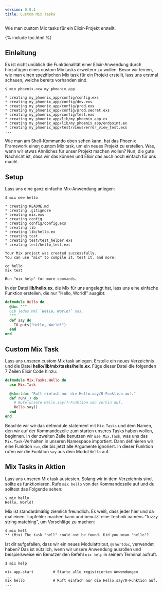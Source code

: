 ```yaml
---
version: 0.9.1
title: Custom Mix Tasks
---
```


Wie man custom Mix tasks für ein Elixir-Projekt erstellt.

{% include toc.html %}

## Einleitung

Es ist nicht unüblich die Funktionalität einer Elixir-Anwendung durch hinzufügen eines custom Mix tasks erweitern zu wollen. Bevor wir lernen, wie man einen spezifischen Mix task für ein Projekt erstellt, lass uns erstmal schauen, welche bereits vorhanden sind:

```shell
$ mix phoenix.new my_phoenix_app

* creating my_phoenix_app/config/config.exs
* creating my_phoenix_app/config/dev.exs
* creating my_phoenix_app/config/prod.exs
* creating my_phoenix_app/config/prod.secret.exs
* creating my_phoenix_app/config/test.exs
* creating my_phoenix_app/lib/my_phoenix_app.ex
* creating my_phoenix_app/lib/my_phoenix_app/endpoint.ex
* creating my_phoenix_app/test/views/error_view_test.exs
...
```

Wie man am Shell-Kommando oben sehen kann, hat das Phoenix Framework einen custom Mix task, um ein neues Projekt zu erstellen. Was, wenn wir etwas Ähnliches für unser Projekt machen wollen? Nun, die gute Nachricht ist, dass wir das können und Elixir das auch noch einfach für uns macht.

## Setup

Lass uns eine ganz einfache Mix-Anwendung anlegen:

```shell
$ mix new hello

* creating README.md
* creating .gitignore
* creating mix.exs
* creating config
* creating config/config.exs
* creating lib
* creating lib/hello.ex
* creating test
* creating test/test_helper.exs
* creating test/hello_test.exs

Your Mix project was created successfully.
You can use "mix" to compile it, test it, and more:

cd hello
mix test

Run "mix help" for more commands.
```

In der Datei **lib/hello.ex**, die Mix für uns angelegt hat, lass uns eine einfache Funktion erstellen, die nur "Hello, World!" ausgibt:

```elixir
defmodule Hello do
  @doc """
  Gib jedes Mal `Hello, World!` aus.
  """
  def say do
    IO.puts("Hello, World!")
  end
end
```

## Custom Mix Task

Lass uns unseren custom Mix task anlegen. Erstelle ein neues Verzeichnis und die Datei **hello/lib/mix/tasks/hello.ex**. Füge dieser Datei die folgenden 7 Zeilen Elixir Code hinzu:

```elixir
defmodule Mix.Tasks.Hello do
  use Mix.Task

  @shortdoc "Ruft einfach nur die Hello.say/0-Funktion auf."
  def run(_) do
    # Rufe unsere Hello.say()-Funktion von vorhin auf.
    Hello.say()
  end
end
```

Beachte wir wir das defmodule statement mit `Mix.Tasks` und dem Namen, den wir auf der Kommandozeile zum starten unseres Tasks haben wollen, beginnen. In der zweiten Zeile benutzen wir `use Mix.Task`, was uns das `Mix.Task`-Verhalten in unseren Namespace importiert. Dann definieren wir eine Funktion `run`, die bis jetzt alle Argumente ignoriert. In dieser Funktion rufen wir die Funktion `say` aus dem Modul `Hello` auf.

## Mix Tasks in Aktion

Lass uns unseren Mix task austesten. Solang wir in dem Verzeichnis sind, sollte es funktionieren. Rufe `mix hello` von der Kommandozeile auf und du solltest das Folgende sehen:

```shell
$ mix hello
Hello, World!
```

Mix ist standardmäßig ziemlich freundlich. Es weiß, dass jeder hier und da mal einen Tippfehler machen kann und benutzt eine Technik namens "fuzzy string matching", um Vorschläge zu machen:

```shell
$ mix hell
** (Mix) The task "hell" could not be found. Did you mean "hello"?
```

Ist dir aufgefallen, dass wir ein neues Modulattribut, `@shortdoc`, verwendet haben? Das ist nützlich, wenn wir unsere Anwendung ausrollen und beispielsweise ein Benutzer den Befehl `mix help` in seinem Terminal aufruft.

```shell
$ mix help

mix app.start         # Starte alle registrierten Anwendungen
...
mix hello             # Ruft einfach nur die Hello.say/0-Funktion auf.
...
```
